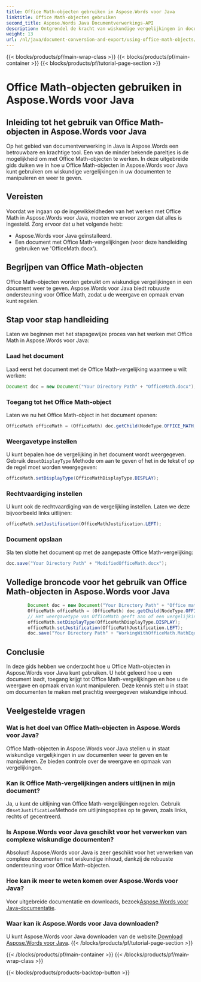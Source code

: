 ```yaml
---
title: Office Math-objecten gebruiken in Aspose.Words voor Java
linktitle: Office Math-objecten gebruiken
second_title: Aspose.Words Java Documentverwerkings-API
description: Ontgrendel de kracht van wiskundige vergelijkingen in documenten met Aspose.Words voor Java. Leer moeiteloos Office Math-objecten te manipuleren en weer te geven.
weight: 13
url: /nl/java/document-conversion-and-export/using-office-math-objects/
---
```


{{< blocks/products/pf/main-wrap-class >}}
{{< blocks/products/pf/main-container >}}
{{< blocks/products/pf/tutorial-page-section >}}

# Office Math-objecten gebruiken in Aspose.Words voor Java


## Inleiding tot het gebruik van Office Math-objecten in Aspose.Words voor Java

Op het gebied van documentverwerking in Java is Aspose.Words een betrouwbare en krachtige tool. Een van de minder bekende pareltjes is de mogelijkheid om met Office Math-objecten te werken. In deze uitgebreide gids duiken we in hoe u Office Math-objecten in Aspose.Words voor Java kunt gebruiken om wiskundige vergelijkingen in uw documenten te manipuleren en weer te geven. 

## Vereisten

Voordat we ingaan op de ingewikkeldheden van het werken met Office Math in Aspose.Words voor Java, moeten we ervoor zorgen dat alles is ingesteld. Zorg ervoor dat u het volgende hebt:

- Aspose.Words voor Java geïnstalleerd.
- Een document met Office Math-vergelijkingen (voor deze handleiding gebruiken we 'OfficeMath.docx').

## Begrijpen van Office Math-objecten

Office Math-objecten worden gebruikt om wiskundige vergelijkingen in een document weer te geven. Aspose.Words voor Java biedt robuuste ondersteuning voor Office Math, zodat u de weergave en opmaak ervan kunt regelen. 

## Stap voor stap handleiding

Laten we beginnen met het stapsgewijze proces van het werken met Office Math in Aspose.Words voor Java:

### Laad het document

Laad eerst het document met de Office Math-vergelijking waarmee u wilt werken:

```java
Document doc = new Document("Your Directory Path" + "OfficeMath.docx");
```

### Toegang tot het Office Math-object

Laten we nu het Office Math-object in het document openen:

```java
OfficeMath officeMath = (OfficeMath) doc.getChild(NodeType.OFFICE_MATH, 0, true);
```

### Weergavetype instellen

 U kunt bepalen hoe de vergelijking in het document wordt weergegeven. Gebruik de`setDisplayType` Methode om aan te geven of het in de tekst of op de regel moet worden weergegeven:

```java
officeMath.setDisplayType(OfficeMathDisplayType.DISPLAY);
```

### Rechtvaardiging instellen

U kunt ook de rechtvaardiging van de vergelijking instellen. Laten we deze bijvoorbeeld links uitlijnen:

```java
officeMath.setJustification(OfficeMathJustification.LEFT);
```

### Document opslaan

Sla ten slotte het document op met de aangepaste Office Math-vergelijking:

```java
doc.save("Your Directory Path" + "ModifiedOfficeMath.docx");
```

## Volledige broncode voor het gebruik van Office Math-objecten in Aspose.Words voor Java

```java
        Document doc = new Document("Your Directory Path" + "Office math.docx");
        OfficeMath officeMath = (OfficeMath) doc.getChild(NodeType.OFFICE_MATH, 0, true);
        // Het weergavetype van OfficeMath geeft aan of een vergelijking in de tekstregel of op de regel wordt weergegeven.
        officeMath.setDisplayType(OfficeMathDisplayType.DISPLAY);
        officeMath.setJustification(OfficeMathJustification.LEFT);
        doc.save("Your Directory Path" + "WorkingWithOfficeMath.MathEquations.docx");
```

## Conclusie

In deze gids hebben we onderzocht hoe u Office Math-objecten in Aspose.Words voor Java kunt gebruiken. U hebt geleerd hoe u een document laadt, toegang krijgt tot Office Math-vergelijkingen en hoe u de weergave en opmaak ervan kunt manipuleren. Deze kennis stelt u in staat om documenten te maken met prachtig weergegeven wiskundige inhoud.

## Veelgestelde vragen

### Wat is het doel van Office Math-objecten in Aspose.Words voor Java?

Office Math-objecten in Aspose.Words voor Java stellen u in staat wiskundige vergelijkingen in uw documenten weer te geven en te manipuleren. Ze bieden controle over de weergave en opmaak van vergelijkingen.

### Kan ik Office Math-vergelijkingen anders uitlijnen in mijn document?

 Ja, u kunt de uitlijning van Office Math-vergelijkingen regelen. Gebruik de`setJustification`Methode om uitlijningsopties op te geven, zoals links, rechts of gecentreerd.

### Is Aspose.Words voor Java geschikt voor het verwerken van complexe wiskundige documenten?

Absoluut! Aspose.Words voor Java is zeer geschikt voor het verwerken van complexe documenten met wiskundige inhoud, dankzij de robuuste ondersteuning voor Office Math-objecten.

### Hoe kan ik meer te weten komen over Aspose.Words voor Java?

 Voor uitgebreide documentatie en downloads, bezoek[Aspose.Words voor Java-documentatie](https://reference.aspose.com/words/java/).

### Waar kan ik Aspose.Words voor Java downloaden?

 U kunt Aspose.Words voor Java downloaden van de website:[Download Aspose.Words voor Java](https://releases.aspose.com/words/java/).
{{< /blocks/products/pf/tutorial-page-section >}}

{{< /blocks/products/pf/main-container >}}
{{< /blocks/products/pf/main-wrap-class >}}

{{< blocks/products/products-backtop-button >}}
